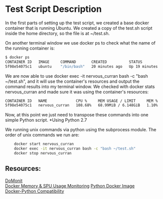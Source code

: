 # Test Script Description

In the first parts of setting up the test script, we created a base docker container that is running Ubuntu. We created a copy of the test.sh script inside the home directory, so the file is at ~/test.sh.

On another terminal window we use docker ps to check what the name of the running container is:

```bash
$ docker ps
CONTAINER ID   IMAGE     COMMAND       CREATED          STATUS          PORTS     NAMES
5f98e54075c1   ubuntu    "/bin/bash"   20 minutes ago   Up 19 minutes             nervous_curran
```

We are now able to use docker exec -it nervous_curran bash -c "bash ~/test.sh", and it will use the container's resources and output the command results into my terminal window. We checked with docker stats nervous_curran and made sure it was using the container's resources:

```bash
CONTAINER ID   NAME             CPU %     MEM USAGE / LIMIT     MEM %     NET I/O        BLOCK I/O   PIDS
5f98e54075c1   nervous_curran   108.68%   68.99MiB / 6.148GiB   1.10%     40MB / 754kB   0B / 0B     3
```

Now, at this point we just need to transpose these commands into one simple Python script. *Using Python 2.7

We running unix commands via python using the subprocess module. The order of unix commands we run are:
```bash
	docker start nervous_curran
	docker exec -it nervous_curran bash -c "bash ~/test.sh"
	docker stop nervous_curran
```

## Resources:

[DoMonit](https://github.com/eon01/DoMonit)                                                                            
[Docker Memory & SPU Usage Monitoring](https://stackoverflow.com/questions/59750238/python-docker-get-containers-memory-usage-cpu-percentage-programmatically-in-p)
[Python Docker Image](https://hub.docker.com/_/python)                                                                                
[Docker-Python Compatibility](https://djangostars.com/blog/what-is-docker-and-how-to-use-it-with-python/) 
